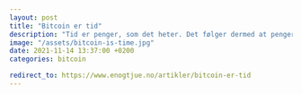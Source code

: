 ```yaml
---
layout: post
title: "Bitcoin er tid"
description: "Tid er penger, som det heter. Det følger dermed at penger også er tid: en representasjon av den kollektive økonomiske energien lagret av menneskeheten. Koblingen mellom tid og penger er imidlertid mer intrikat enn det kan se ut til å begynne med. Hvis penger ikke krever tid å skapes, fungerer det ikke som penger særlig godt, eller ikke lenge. Mer dyptgripende, som vi skal se, innebærer det å holde styr på ting i informasjonsverdenen alltid det å holde styr på tiden."
image: "/assets/bitcoin-is-time.jpg"
date: 2021-11-14 13:37:00 +0200
categories: bitcoin

redirect_to: https://www.enogtjue.no/artikler/bitcoin-er-tid
---
```

